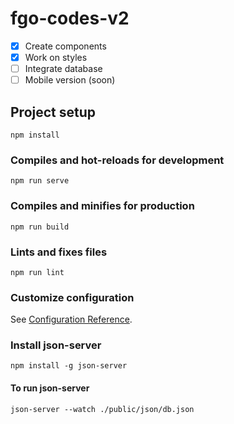 # fgo-codes-v2

- [x] Create components
- [x] Work on styles
- [ ] Integrate database
- [ ] Mobile version (soon) 

## Project setup
```
npm install
```

### Compiles and hot-reloads for development
```
npm run serve
```

### Compiles and minifies for production
```
npm run build
```

### Lints and fixes files
```
npm run lint
```

### Customize configuration
See [Configuration Reference](https://cli.vuejs.org/config/).

### Install json-server
```
npm install -g json-server
```

#### To run json-server
```
json-server --watch ./public/json/db.json
```
